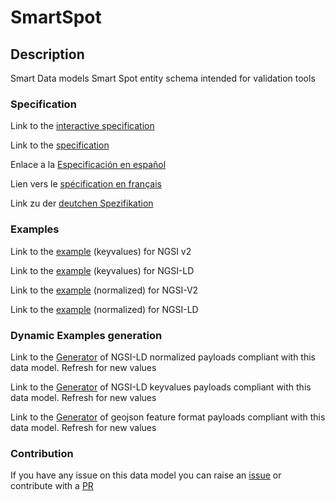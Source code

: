 # SmartSpot

## Description 

Smart Data models Smart Spot entity schema intended for validation tools
### Specification

Link to the [interactive specification](https://swagger.lab.fiware.org/?url=https://github.com/smart-data-models/dataModel.PointOfInteraction/blob/master/SmartSpot/swagger.yaml)

Link to the [specification](https://github.com/smart-data-models/dataModel.PointOfInteraction/blob/master/SmartSpot/doc/spec.md)

Enlace a la [Especificación en español](https://github.com/smart-data-models/dataModel.PointOfInteraction/blob/master/SmartSpot/doc/spec_ES.md)

Lien vers le [spécification en français](https://github.com/smart-data-models/dataModel.PointOfInteraction/blob/master/SmartSpot/doc/spec_FR.md)

Link zu der [deutchen Spezifikation](https://github.com/smart-data-models/dataModel.PointOfInteraction/blob/master/SmartSpot/doc/spec_DE.md)
### Examples

Link to the [example](https://github.com/smart-data-models/dataModel.PointOfInteraction/blob/master/SmartSpot/examples/example.json) (keyvalues) for NGSI v2

Link to the [example](https://github.com/smart-data-models/dataModel.PointOfInteraction/blob/master/SmartSpot/examples/example.jsonld) (keyvalues) for NGSI-LD

Link to the [example](https://github.com/smart-data-models/dataModel.PointOfInteraction/blob/master/SmartSpot/examples/example-normalized.json) (normalized) for NGSI-V2

Link to the [example](https://github.com/smart-data-models/dataModel.PointOfInteraction/blob/master/SmartSpot/examples/example-normalized.jsonld) (normalized) for NGSI-LD
### Dynamic Examples generation

Link to the [Generator](https://smartdatamodels.org/extra/ngsi-ld_generator_v0.92.php?schemaUrl=https://raw.githubusercontent.com/smart-data-models/dataModel.PointOfInteraction/master/SmartSpot/schema.json&email=info@smartdatamodels.org) of NGSI-LD normalized payloads compliant with this data model. Refresh for new values

Link to the [Generator](https://smartdatamodels.org/extra/ngsi-ld_generator_keyvalues_v0.92.php?schemaUrl=https://raw.githubusercontent.com/smart-data-models/dataModel.PointOfInteraction/master/SmartSpot/schema.json&email=info@smartdatamodels.org) of NGSI-LD keyvalues payloads compliant with this data model. Refresh for new values

Link to the [Generator](https://smartdatamodels.org/extra/geojson_features_generator_v1.0.php?schemaUrl=https://raw.githubusercontent.com/smart-data-models/dataModel.PointOfInteraction/master/SmartSpot/schema.json&email=info@smartdatamodels.org) of geojson feature format payloads compliant with this data model. Refresh for new values
### Contribution

 If you have any issue on this data model you can raise an [issue](https://github.com/smart-data-models/dataModel.PointOfInteraction/issues)  or contribute with a [PR](https://github.com/smart-data-models/dataModel.PointOfInteraction/pulls)